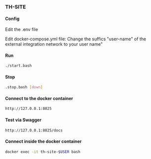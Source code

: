 ### TH-SITE ###

#### Config ####
Edit the .env file


Edit docker-compose.yml file:
    Change the suffics "user-name" of the external integration network to your user name"
  

#### Run ####
```bash
./start.bash
```

#### Stop ####
```bash
.stop.bash [down]
```

#### Connect to the docker container ####
```bash
http://127.0.0.1:8025
```

#### Test via Swagger ####
```bash
http://127.0.0.1:8025/docs
```

#### Connect inside the docker container ####
```bash
docker exec -it th-site-$USER bash
```

